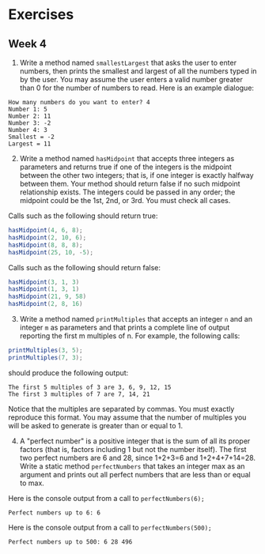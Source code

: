 # Exercises
## Week 4

1. Write a method named `smallestLargest` that asks the user to enter numbers, then prints the smallest and largest of all the numbers typed in by the user. You may assume the user enters a valid number greater than 0 for the number of numbers to read. Here is an example dialogue:

  ```
  How many numbers do you want to enter? 4
  Number 1: 5
  Number 2: 11
  Number 3: -2
  Number 4: 3
  Smallest = -2
  Largest = 11
  ```

2. Write a method named `hasMidpoint` that accepts three integers as parameters and returns true if one of the integers is the midpoint between the other two integers; that is, if one integer is exactly halfway between them. Your method should return false if no such midpoint relationship exists. The integers could be passed in any order; the midpoint could be the 1st, 2nd, or 3rd. You must check all cases.

  Calls such as the following should return true:
  ```java
  hasMidpoint(4, 6, 8);
  hasMidpoint(2, 10, 6);
  hasMidpoint(8, 8, 8);
  hasMidpoint(25, 10, -5);
  ```
  Calls such as the following should return false:

  ```java
  hasMidpoint(3, 1, 3)
  hasMidpoint(1, 3, 1)
  hasMidpoint(21, 9, 58)
  hasMidpoint(2, 8, 16)
  ```

3. Write a method named `printMultiples` that accepts an integer `n` and an integer `m` as parameters and that prints a complete line of output reporting the first m multiples of n. For example, the following calls:

  ```java
  printMultiples(3, 5);
  printMultiples(7, 3);
  ```
  should produce the following output:

  ```
  The first 5 multiples of 3 are 3, 6, 9, 12, 15
  The first 3 multiples of 7 are 7, 14, 21
  ```
  
  Notice that the multiples are separated by commas. You must exactly reproduce this format. You may assume that the number of multiples you will be asked to generate is greater than or equal to 1.


4. A "perfect number" is a positive integer that is the sum of all its proper factors (that is, factors including 1 but not the number itself). The first two perfect numbers are 6 and 28, since 1+2+3=6 and 1+2+4+7+14=28. Write a static method `perfectNumbers` that takes an integer max as an argument and prints out all perfect numbers that are less than or equal to max.

  Here is the console output from a call to `perfectNumbers(6);`

  ```
  Perfect numbers up to 6: 6 
  ```

  Here is the console output from a call to `perfectNumbers(500);`

  ```
  Perfect numbers up to 500: 6 28 496
  ```
